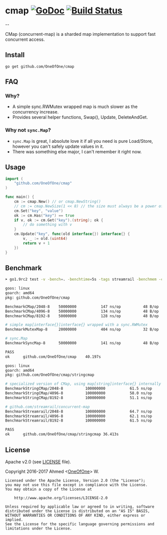 # cmap [![GoDoc](http://godoc.org/github.com/OneOfOne/cmap?status.svg)](http://godoc.org/github.com/OneOfOne/cmap) [![Build Status](https://travis-ci.org/OneOfOne/cmap.svg?branch=master)](https://travis-ci.org/OneOfOne/cmap)
--

CMap (concurrent-map) is a sharded map implementation to support fast concurrent access.

## Install

	go get github.com/OneOfOne/cmap

## FAQ

### Why?
* A simple sync.RWMutex wrapped map is much slower as the concurrency increase.
* Provides several helper functions, Swap(), Update, DeleteAndGet.

### Why not `sync.Map`?
* `sync.Map` is great, I absolute love it if all you need is pure Load/Store, however you can't safely update values in it.
* There was something else major, I can't remember it right now.

## Usage

```go
import (
	"github.com/OneOfOne/cmap"
)

func main() {
	cm := cmap.New() // or cmap.NewString()
	// cm := cmap.NewSize(1 << 8) // the size must always be a power of 2
	cm.Set("key", "value")
	ok := cm.Has("key") == true
	if v, ok := cm.Get("key").(string); ok {
		// do something with v
	}
	cm.Update("key", func(old interface{}) interface{} {
		v, _ := old.(uint64)
		return v + 1
	})
}
```

## Benchmark
```bash
➤ go1.9rc2 test -v -bench=. -benchtime=5s -tags streamrail -benchmem -cpu 8 -short ./ ./stringcmap

goos: linux
goarch: amd64
pkg: github.com/OneOfOne/cmap

BenchmarkCMap/2048-8  	50000000	       147 ns/op	      48 B/op	       3 allocs/op
BenchmarkCMap/4096-8  	50000000	       134 ns/op	      48 B/op	       3 allocs/op
BenchmarkCMap/8192-8  	50000000	       128 ns/op	      48 B/op	       3 allocs/op

# simple map[interface{}]interface{} wrapped with a sync.RWMutex
BenchmarkMutexMap-8   	20000000	       404 ns/op	      32 B/op	       2 allocs/op

# sync.Map
BenchmarkSyncMap-8    	50000000	       141 ns/op	      48 B/op	       3 allocs/op

PASS
ok  	github.com/OneOfOne/cmap	40.197s

goos: linux
goarch: amd64
pkg: github.com/OneOfOne/cmap/stringcmap

# specialized version of CMap, using map[string]interface{} internally
BenchmarkStringCMap/2048-8         	100000000	        61.5 ns/op	      16 B/op	       1 allocs/op
BenchmarkStringCMap/4096-8         	100000000	        58.0 ns/op	      16 B/op	       1 allocs/op
BenchmarkStringCMap/8192-8         	100000000	        51.1 ns/op	      16 B/op	       1 allocs/op

# github.com/streamrail/concurrent-map
BenchmarkStreamrail/2048-8         	100000000	        64.7 ns/op	      16 B/op	       1 allocs/op
BenchmarkStreamrail/4096-8         	100000000	        62.1 ns/op	      16 B/op	       1 allocs/op
BenchmarkStreamrail/8192-8         	100000000	        61.5 ns/op	      16 B/op	       1 allocs/op

PASS
ok  	github.com/OneOfOne/cmap/stringcmap	36.413s
```

## License

Apache v2.0 (see [LICENSE](https://github.com/OneOfOne/cmap/blob/master/LICENSE) file).

Copyright 2016-2017 Ahmed <[OneOfOne](https://github.com/OneOfOne/)> W.

	Licensed under the Apache License, Version 2.0 (the "License");
	you may not use this file except in compliance with the License.
	You may obtain a copy of the License at

		http://www.apache.org/licenses/LICENSE-2.0

	Unless required by applicable law or agreed to in writing, software
	distributed under the License is distributed on an "AS IS" BASIS,
	WITHOUT WARRANTIES OR CONDITIONS OF ANY KIND, either express or implied.
	See the License for the specific language governing permissions and
	limitations under the License.
